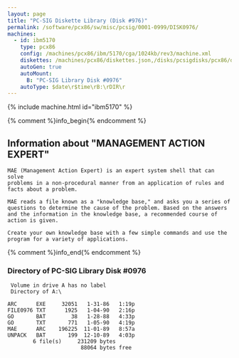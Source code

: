 ```yaml
---
layout: page
title: "PC-SIG Diskette Library (Disk #976)"
permalink: /software/pcx86/sw/misc/pcsig/0001-0999/DISK0976/
machines:
  - id: ibm5170
    type: pcx86
    config: /machines/pcx86/ibm/5170/cga/1024kb/rev3/machine.xml
    diskettes: /machines/pcx86/diskettes.json,/disks/pcsigdisks/pcx86/diskettes.json
    autoGen: true
    autoMount:
      B: "PC-SIG Library Disk #0976"
    autoType: $date\r$time\rB:\rDIR\r
---
```


{% include machine.html id="ibm5170" %}

{% comment %}info_begin{% endcomment %}

## Information about "MANAGEMENT ACTION EXPERT"

    MAE (Management Action Expert) is an expert system shell that can solve
    problems in a non-procedural manner from an application of rules and
    facts about a problem.
    
    MAE reads a file known as a "knowledge base," and asks you a series of
    questions to determine the cause of the problem. Based on the answers
    and the information in the knowledge base, a recommended course of
    action is given.
    
    Create your own knowledge base with a few simple commands and use the
    program for a variety of applications.
{% comment %}info_end{% endcomment %}


### Directory of PC-SIG Library Disk #0976

     Volume in drive A has no label
     Directory of A:\

    ARC      EXE     32051   1-31-86   1:19p
    FILE0976 TXT      1925   1-04-90   2:16p
    GO       BAT        38   1-28-88   4:33p
    GO       TXT       771   1-05-90   4:19p
    MAE      ARC    196225  11-01-89   8:57a
    UNPACK   BAT       199  12-10-89   4:03p
            6 file(s)     231209 bytes
                           88064 bytes free
